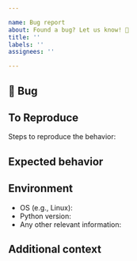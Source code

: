 ```yaml
---

name: Bug report
about: Found a bug? Let us know! 🐛
title: ''
labels: ''
assignees: ''

---
```


## 🐛 Bug

<!-- A clear and concise description of what the bug is. -->

## To Reproduce

Steps to reproduce the behavior:

<!-- If you have a code sample, error messages, stack traces, please provide it here as well -->

## Expected behavior

<!-- A clear and concise description of what you expected to happen. -->

## Environment

-   OS (e.g., Linux):
-   Python version:
-   Any other relevant information:

## Additional context

<!-- Add any other context about the problem here. -->

